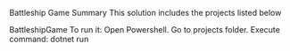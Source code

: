Battleship Game
Summary
This solution includes the projects listed below

BattleshipGame
To run it:
Open Powershell.
Go to projects folder.
Execute command: dotnet run